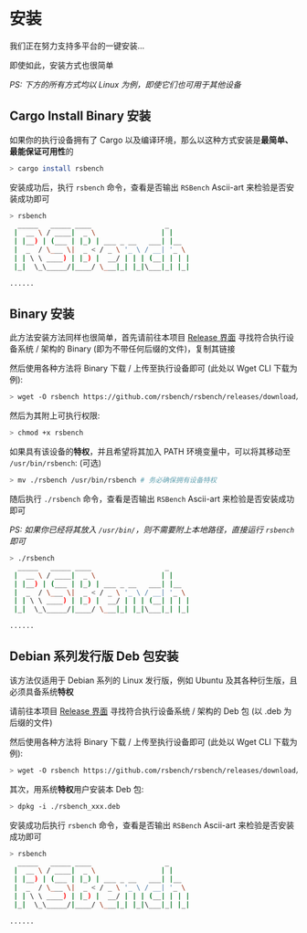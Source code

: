 # 安装

我们正在努力支持多平台的一键安装...

即使如此，安装方式也很简单

*PS: 下方的所有方式均以 Linux 为例，即使它们也可用于其他设备*

## Cargo Install Binary 安装

如果你的执行设备拥有了 Cargo 以及编译环境，那么以这种方式安装是**最简单、最能保证可用性**的

```bash
> cargo install rsbench
```

安装成功后，执行 `rsbench` 命令，查看是否输出 `RSBench` Ascii-art 来检验是否安装成功即可

```bash
> rsbench
  _____   _____ ____                  _
 |  __ \ / ____|  _ \                | |
 | |__) | (___ | |_) | ___ _ __   ___| |__
 |  _  / \___ \|  _ < / _ \ '_ \ / __| '_ \
 | | \ \ ____) | |_) |  __/ | | | (__| | | |
 |_|  \_\_____/|____/ \___|_| |_|\___|_| |_|

......
```

## Binary 安装

此方法安装方法同样也很简单，首先请前往本项目 [Release 界面](https://github.com/rsbench/rsbench/releases/tag/latest) 寻找符合执行设备系统 / 架构的 Binary (即为不带任何后缀的文件)，复制其链接

然后使用各种方法将 Binary 下载 / 上传至执行设备即可 (此处以 Wget CLI 下载为例):
```bash
> wget -O rsbench https://github.com/rsbench/rsbench/releases/download/latest/rsbench_xxxx # 务必替换下载链接
```

然后为其附上可执行权限: 
```bash
> chmod +x rsbench
```

如果具有该设备的**特权**，并且希望将其加入 PATH 环境变量中，可以将其移动至 `/usr/bin/rsbench`: (可选)
```bash
> mv ./rsbench /usr/bin/rsbench # 务必确保拥有设备特权
```

随后执行 `./rsbench` 命令，查看是否输出 `RSBench` Ascii-art 来检验是否安装成功即可

*PS: 如果你已经将其放入 `/usr/bin/`，则不需要附上本地路径，直接运行 `rsbench` 即可*

```bash
> ./rsbench 
  _____   _____ ____                  _
 |  __ \ / ____|  _ \                | |
 | |__) | (___ | |_) | ___ _ __   ___| |__
 |  _  / \___ \|  _ < / _ \ '_ \ / __| '_ \
 | | \ \ ____) | |_) |  __/ | | | (__| | | |
 |_|  \_\_____/|____/ \___|_| |_|\___|_| |_|

......
```

## Debian 系列发行版 Deb 包安装

该方法仅适用于 Debian 系列的 Linux 发行版，例如 Ubuntu 及其各种衍生版，且必须具备系统**特权**

请前往本项目 [Release 界面](https://github.com/rsbench/rsbench/releases/tag/latest) 寻找符合执行设备系统 / 架构的 Deb 包 (以 .deb 为后缀的文件)

然后使用各种方法将 Binary 下载 / 上传至执行设备即可 (此处以 Wget CLI 下载为例):
```bash
> wget -O rsbench https://github.com/rsbench/rsbench/releases/download/latest/rsbench_xxxx.deb # 务必替换下载链接
```

其次，用系统**特权**用户安装本 Deb 包:
```bash
> dpkg -i ./rsbench_xxx.deb
```

安装成功后执行 `rsbench` 命令，查看是否输出 `RSBench` Ascii-art 来检验是否安装成功即可

```bash
> rsbench 
  _____   _____ ____                  _
 |  __ \ / ____|  _ \                | |
 | |__) | (___ | |_) | ___ _ __   ___| |__
 |  _  / \___ \|  _ < / _ \ '_ \ / __| '_ \
 | | \ \ ____) | |_) |  __/ | | | (__| | | |
 |_|  \_\_____/|____/ \___|_| |_|\___|_| |_|

......
```